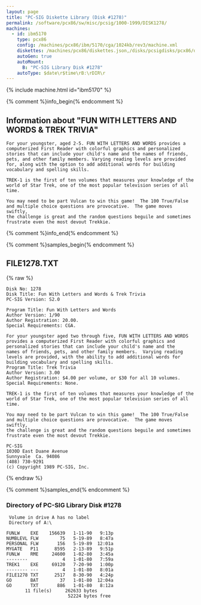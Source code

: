 ```yaml
---
layout: page
title: "PC-SIG Diskette Library (Disk #1278)"
permalink: /software/pcx86/sw/misc/pcsig/1000-1999/DISK1278/
machines:
  - id: ibm5170
    type: pcx86
    config: /machines/pcx86/ibm/5170/cga/1024kb/rev3/machine.xml
    diskettes: /machines/pcx86/diskettes.json,/disks/pcsigdisks/pcx86/diskettes.json
    autoGen: true
    autoMount:
      B: "PC-SIG Library Disk #1278"
    autoType: $date\r$time\rB:\rDIR\r
---
```


{% include machine.html id="ibm5170" %}

{% comment %}info_begin{% endcomment %}

## Information about "FUN WITH LETTERS AND WORDS & TREK TRIVIA"

    For your youngster, aged 2-5. FUN WITH LETTERS AND WORDS provides a
    computerized First Reader with colorful graphics and personalized
    stories that can include your child's name and the names of friends,
    pets, and other family members. Varying reading levels are provided
    for, along with the option to add additional words for building
    vocabulary and spelling skills.
    
    TREK-1 is the first of ten volumes that measures your knowledge of the
    world of Star Trek, one of the most popular television series of all
    time.
    
    You may need to be part Vulcan to win this game!  The 100 True/False
    and multiple choice questions are provocative.  The game moves swiftly,
    the challenge is great and the random questions beguile and sometimes
    frustrate even the most devout Trekkie.
{% comment %}info_end{% endcomment %}

{% comment %}samples_begin{% endcomment %}

## FILE1278.TXT

{% raw %}
```
Disk No: 1278                                                           
Disk Title: Fun With Letters and Words & Trek Trivia                    
PC-SIG Version: S2.0                                                    
                                                                        
Program Title: Fun With Letters and Words                               
Author Version: 1/90                                                    
Author Registration: 20.00.                                             
Special Requirements: CGA.                                              
                                                                        
For your youngster aged two through five, FUN WITH LETTERS AND WORDS    
provides a computerized First Reader with colorful graphics and         
personalized stories that can include your child's name and the         
names of friends, pets, and other family members.  Varying reading      
levels are provided, with the ability to add additional words for       
building vocabulary and spelling skills.                                
Program Title: Trek Trivia                                              
Author Version: 3.00                                                    
Author Registration: $4.00 per volume, or $30 for all 10 volumes.       
Special Requirements: None.                                             
                                                                        
TREK-1 is the first of ten volumes that measures your knowledge of the  
world of Star Trek, one of the most popular television series of all    
time.                                                                   
                                                                        
You may need to be part Vulcan to win this game!  The 100 True/False    
and multiple choice questions are provocative.  The game moves swiftly, 
the challenge is great and the random questions beguile and sometimes   
frustrate even the most devout Trekkie.                                 
                                                                        
PC-SIG                                                                  
1030D East Duane Avenue                                                 
Sunnyvale  Ca. 94086                                                    
(408) 730-9291                                                          
(c) Copyright 1989 PC-SIG, Inc.                                         
```
{% endraw %}

{% comment %}samples_end{% endcomment %}

### Directory of PC-SIG Library Disk #1278

     Volume in drive A has no label
     Directory of A:\

    FUNLW    EXE    156639   1-11-90   9:13p
    NUMBLEVL FLW        75   5-19-89   8:47a
    PERSONAL FLW       156   5-19-89  12:01a
    MYGATE   P11      8595   2-13-89   9:51p
    FUNLW    RME     24600   1-02-80   3:45a
    --------             4   1-01-80   7:59a
    TREK1    EXE     69120   7-20-90   1:00p
    -------- ---         4   1-01-80   8:01a
    FILE1278 TXT      2517   8-30-90   4:24p
    GO       BAT        37   1-01-80  12:04a
    GO       TXT       886   1-01-80   8:12a
           11 file(s)     262633 bytes
                           52224 bytes free

